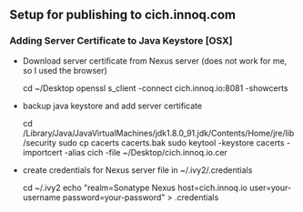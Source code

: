 
## Setup for publishing to cich.innoq.com

### Adding Server Certificate to Java Keystore [OSX]

* Download server certificate from Nexus server (does not work for me, so I used the browser)

    cd ~/Desktop
    openssl s_client -connect cich.innoq.io:8081 -showcerts

* backup java keystore and add server certificate

    cd /Library/Java/JavaVirtualMachines/jdk1.8.0_91.jdk/Contents/Home/jre/lib/security
    sudo cp cacerts cacerts.bak
    sudo keytool -keystore cacerts -importcert -alias cich -file ~/Desktop/cich.innoq.io.cer

* create credentials for Nexus server file in ~/.ivy2/.credentials

    cd ~/.ivy2
    echo "realm=Sonatype Nexus
    host=cich.innoq.io
    user=your-username
    password=your-password" > .credentials
